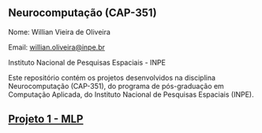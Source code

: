 ## Neurocomputação (CAP-351)

Nome: Willian Vieira de Oliveira

Email: willian.oliveira@inpe.br

Instituto Nacional de Pesquisas Espaciais - INPE

Este repositório contém os projetos desenvolvidos na disciplina Neurocomputação (CAP-351), do programa de pós-graduação em Computação Aplicada, do Instituto Nacional de Pesquisas Espaciais (INPE).

## [**Projeto 1 - MLP**](./Project_MLP.ipynb)

